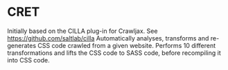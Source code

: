 # CRET

Initially based on the CILLA plug-in for Crawljax. See https://github.com/saltlab/cilla
Automatically analyses, transforms and re-generates CSS code crawled from a given website.
Performs 10 different transformations and lifts the CSS code to SASS code, before recompiling it into CSS code.
